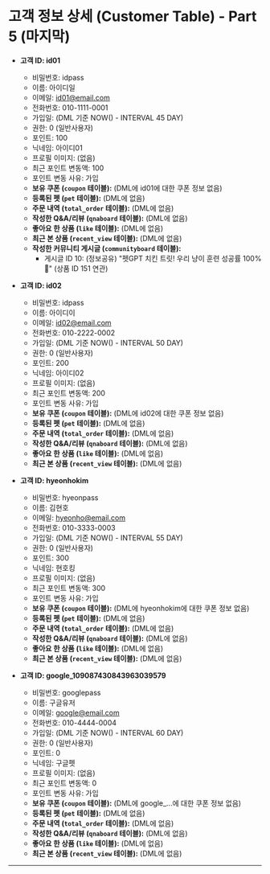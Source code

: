 # 고객 정보 상세 (Customer Table) - Part 5 (마지막)

- **고객 ID: id01**

  - 비밀번호: idpass
  - 이름: 아이디일
  - 이메일: id01@email.com
  - 전화번호: 010-1111-0001
  - 가입일: (DML 기준 NOW() - INTERVAL 45 DAY)
  - 권한: 0 (일반사용자)
  - 포인트: 100
  - 닉네임: 아이디01
  - 프로필 이미지: (없음)
  - 최근 포인트 변동액: 100
  - 포인트 변동 사유: 가입
  - **보유 쿠폰 (`coupon` 테이블):** (DML에 id01에 대한 쿠폰 정보 없음)
  - **등록된 펫 (`pet` 테이블):** (DML에 없음)
  - **주문 내역 (`total_order` 테이블):** (DML에 없음)
  - **작성한 Q&A/리뷰 (`qnaboard` 테이블):** (DML에 없음)
  - **좋아요 한 상품 (`like` 테이블):** (DML에 없음)
  - **최근 본 상품 (`recent_view` 테이블):** (DML에 없음)
  - **작성한 커뮤니티 게시글 (`communityboard` 테이블):**
    - 게시글 ID 10: (정보공유) "펫GPT 치킨 트릿! 우리 냥이 훈련 성공률 100% 🐾" (상품 ID 151 연관)

- **고객 ID: id02**

  - 비밀번호: idpass
  - 이름: 아이디이
  - 이메일: id02@email.com
  - 전화번호: 010-2222-0002
  - 가입일: (DML 기준 NOW() - INTERVAL 50 DAY)
  - 권한: 0 (일반사용자)
  - 포인트: 200
  - 닉네임: 아이디02
  - 프로필 이미지: (없음)
  - 최근 포인트 변동액: 200
  - 포인트 변동 사유: 가입
  - **보유 쿠폰 (`coupon` 테이블):** (DML에 id02에 대한 쿠폰 정보 없음)
  - **등록된 펫 (`pet` 테이블):** (DML에 없음)
  - **주문 내역 (`total_order` 테이블):** (DML에 없음)
  - **작성한 Q&A/리뷰 (`qnaboard` 테이블):** (DML에 없음)
  - **좋아요 한 상품 (`like` 테이블):** (DML에 없음)
  - **최근 본 상품 (`recent_view` 테이블):** (DML에 없음)

- **고객 ID: hyeonhokim**

  - 비밀번호: hyeonpass
  - 이름: 김현호
  - 이메일: hyeonho@email.com
  - 전화번호: 010-3333-0003
  - 가입일: (DML 기준 NOW() - INTERVAL 55 DAY)
  - 권한: 0 (일반사용자)
  - 포인트: 300
  - 닉네임: 현호킹
  - 프로필 이미지: (없음)
  - 최근 포인트 변동액: 300
  - 포인트 변동 사유: 가입
  - **보유 쿠폰 (`coupon` 테이블):** (DML에 hyeonhokim에 대한 쿠폰 정보 없음)
  - **등록된 펫 (`pet` 테이블):** (DML에 없음)
  - **주문 내역 (`total_order` 테이블):** (DML에 없음)
  - **작성한 Q&A/리뷰 (`qnaboard` 테이블):** (DML에 없음)
  - **좋아요 한 상품 (`like` 테이블):** (DML에 없음)
  - **최근 본 상품 (`recent_view` 테이블):** (DML에 없음)

- **고객 ID: google_109087430843963039579**
  - 비밀번호: googlepass
  - 이름: 구글유저
  - 이메일: google@email.com
  - 전화번호: 010-4444-0004
  - 가입일: (DML 기준 NOW() - INTERVAL 60 DAY)
  - 권한: 0 (일반사용자)
  - 포인트: 0
  - 닉네임: 구글펫
  - 프로필 이미지: (없음)
  - 최근 포인트 변동액: 0
  - 포인트 변동 사유: 가입
  - **보유 쿠폰 (`coupon` 테이블):** (DML에 google\_...에 대한 쿠폰 정보 없음)
  - **등록된 펫 (`pet` 테이블):** (DML에 없음)
  - **주문 내역 (`total_order` 테이블):** (DML에 없음)
  - **작성한 Q&A/리뷰 (`qnaboard` 테이블):** (DML에 없음)
  - **좋아요 한 상품 (`like` 테이블):** (DML에 없음)
  - **최근 본 상품 (`recent_view` 테이블):** (DML에 없음)

---
